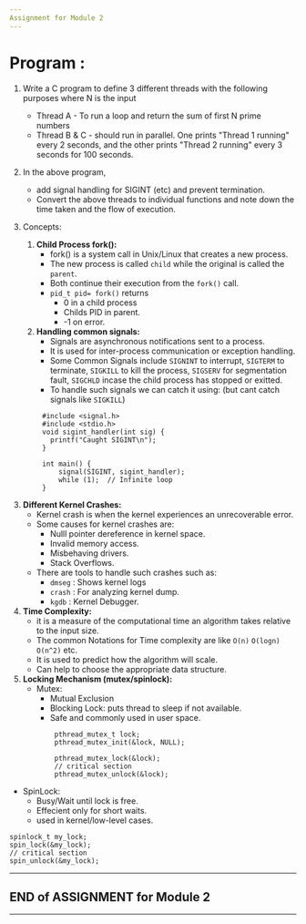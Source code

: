 ```yaml
---
Assignment for Module 2
---
```

# Program :
1. Write a C program to define 3 different threads with the following purposes where N is the input
   - Thread A - To run a loop and return the sum of first N prime numbers
   - Thread B & C - should run in parallel. One prints "Thread 1 running" every 2 seconds, and the other prints "Thread 2 running" every 3 seconds for 100 seconds.

2. In the above program,
   - add signal handling for SIGINT (etc) and prevent termination.
   - Convert the above threads to individual functions and note down the time taken and the flow of execution.
     
3. Concepts:
   1. **Child Process fork():**
      - fork() is a system call in Unix/Linux that creates a new process.
      - The new process is called `child` while the original is called the `parent`.
      - Both continue their execution from the `fork()` call.
      - `pid_t pid= fork()` returns
        - 0 in a child process
        - Childs PID in parent.
        - -1 on error. 
   2. **Handling common signals:**
      - Signals are asynchronous notifications sent to a process.
      - It is used for inter-process communication or exception handling.
      - Some Common Signals include `SIGNINT` to interrupt, `SIGTERM` to terminate, `SIGKILL` to kill the process, `SIGSERV` for segmentation fault, `SIGCHLD` incase the child process has stopped or exitted.
      - To handle such signals we can catch it using: (but cant catch signals like `SIGKILL`)
```
        #include <signal.h>
        #include <stdio.h>
        void sigint_handler(int sig) {
          printf("Caught SIGINT\n");
        }

        int main() {
            signal(SIGINT, sigint_handler);
            while (1);  // Infinite loop
        }
``` 
   3. **Different Kernel Crashes:**
      - Kernel crash is when the kernel experiences an unrecoverable error.
      -  Some causes for kernel crashes are:
          - Nulll pointer dereference in kernel space.
          - Invalid memory access.
          - Misbehaving drivers.
          - Stack Overflows.
      - There are tools to handle such crashes such as:
          - `dmseg` : Shows kernel logs
          - `crash` : For analyzing kernel dump.
          - `kgdb` :  Kernel Debugger. 
   4. **Time Complexity:**
      - it is a measure of the computational time an algorithm takes relative to the input size.
      - The common Notations for Time complexity are like `O(n)` `O(logn)` `O(n^2)` etc.
      - It is used to predict how the algorithm will scale.
      - Can help to choose the appropriate data structure.
   5. **Locking Mechanism (mutex/spinlock):**
      - Mutex:
          - Mutual Exclusion
          - Blocking Lock: puts thread to sleep if not available.
          - Safe and commonly used in user space.
```
           pthread_mutex_t lock;
           pthread_mutex_init(&lock, NULL);
          
           pthread_mutex_lock(&lock);
           // critical section
           pthread_mutex_unlock(&lock);

```
  - SpinLock:
      - Busy/Wait until lock is free.
      - Effecient only for short waits.
      - used in kernel/low-level cases.
```
spinlock_t my_lock;
spin_lock(&my_lock);
// critical section
spin_unlock(&my_lock);

``` 
---
END of ASSIGNMENT for Module 2
---
---


